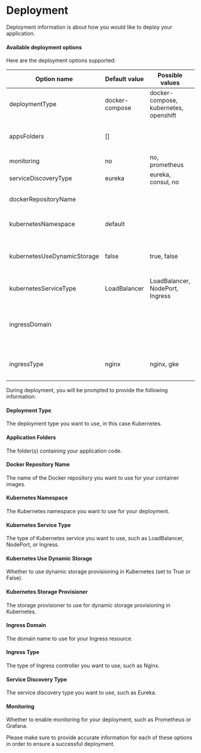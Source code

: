 # Deployment

Deployment information is about how you would like to deploy your application.
#### Available deployment options 

Here are the deployment options supported:

| Option name | Default value | Possible values | Comment |
| --------------- | ------------- | --------------- | ------- |
| deploymentType | docker-compose | docker-compose, kubernetes, openshift |  |
| appsFolders | [] |  | Directory names for the applications separated by comma. Must be a list, example [foo, bar] |
| monitoring | no | no, prometheus |  |
| serviceDiscoveryType | eureka | eureka, consul, no |  |
| dockerRepositoryName |  |  | The name or URL of the docker repository. Must be in double quotes |
| kubernetesNamespace | default |  | Applicable only when deploymentType is kubernetes |
| kubernetesUseDynamicStorage | false | true, false | Applicable only when deploymentType is kubernetes, enables the kubernetesStorageClassName option |
| kubernetesServiceType | LoadBalancer | LoadBalancer, NodePort, Ingress | Applicable only when deploymentType is kubernetes |
| ingressDomain |  |  | The domain for Ingress when kubernetesServiceType is `Ingress`. Must be in double quotes. Applicable only when deploymentType is kubernetes |
| ingressType | nginx | nginx, gke | The kubernetes ingress type, only set when `kubernetesServiceType` is set to Ingress |


During deployment, you will be prompted to provide the following information:
#### Deployment Type
The deployment type you want to use, in this case Kubernetes.

#### Application Folders
The folder(s) containing your application code.

#### Docker Repository Name
The name of the Docker repository you want to use for your container images.

#### Kubernetes Namespace
The Kubernetes namespace you want to use for your deployment.

#### Kubernetes Service Type
The type of Kubernetes service you want to use, such as LoadBalancer, NodePort, or Ingress.

#### Kubernetes Use Dynamic Storage
Whether to use dynamic storage provisioning in Kubernetes (set to True or False).

#### Kubernetes Storage Provisioner
The storage provisioner to use for dynamic storage provisioning in Kubernetes.

#### Ingress Domain
The domain name to use for your Ingress resource.

#### Ingress Type
The type of Ingress controller you want to use, such as Nginx.

#### Service Discovery Type
The service discovery type you want to use, such as Eureka.

#### Monitoring
Whether to enable monitoring for your deployment, such as Prometheus or Grafana.

Please make sure to provide accurate information for each of these options in order to ensure a successful deployment.



